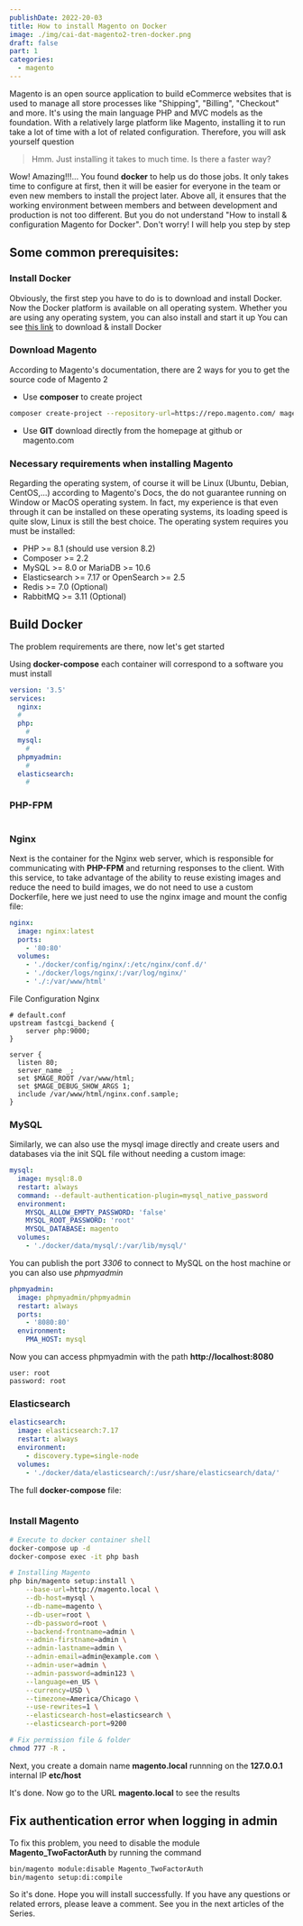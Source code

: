 ```yaml
---
publishDate: 2022-20-03
title: How to install Magento on Docker
image: ./img/cai-dat-magento2-tren-docker.png
draft: false
part: 1
categories:
  - magento
---
```


Magento is an open source application to build eCommerce websites that is used to manage all store processes like "Shipping", "Billing", "Checkout" and more.
It's using the main language PHP and MVC models as the foundation. With a relatively large platform like Magento, installing it to run take a lot of time with a lot of related configuration.
Therefore, you will ask yourself question

> Hmm. Just installing it takes to much time. Is there a faster way?

Wow! Amazing!!!... You found **docker** to help us do those jobs. It only takes time to configure at first, then it will be easier for everyone in the team or even new members to install the project later. Above all, it ensures that the working environment between members and between development and production is not too different.
But you do not understand "How to install & configuration Magento for Docker". Don't worry! I will help you step by step

## Some common prerequisites:

### Install Docker

Obviously, the first step you have to do is to download and install Docker. Now the Docker platform is available on all operating system. Whether you are using any operating system, you can also install and start it up
You can see [this link](https://docs.docker.com/engine/install/) to download & install Docker

### Download Magento

According to Magento's documentation, there are 2 ways for you to get the source code of Magento 2

- Use **composer** to create project

```bash
composer create-project --repository-url=https://repo.magento.com/ magento/project-community-edition <install-directory-name>
```

- Use **GIT** download directly from the homepage at github or magento.com

### Necessary requirements when installing Magento

Regarding the operating system, of course it will be Linux (Ubuntu, Debian, CentOS,...) according to Magento's Docs, the do not guarantee running on Window or MacOS operating system. In fact, my experience is that even through it can be installed on these operating systems, its loading speed is quite slow, Linux is still the best choice. The operating system requires you must be installed:

- PHP >= 8.1 (should use version 8.2)
- Composer >= 2.2
- MySQL >= 8.0 or MariaDB >= 10.6
- Elasticsearch >= 7.17 or OpenSearch >= 2.5
- Redis >= 7.0 (Optional)
- RabbitMQ >= 3.11 (Optional)

## Build Docker

The problem requirements are there, now let's get started

Using **docker-compose** each container will correspond to a software you must install

```yaml
version: '3.5'
services:
  nginx:
  #
  php:
    #
  mysql:
    #
  phpmyadmin:
    #
  elasticsearch:
    #
```

### PHP-FPM

```yaml

```

### Nginx

Next is the container for the Nginx web server, which is responsible for communicating with **PHP-FPM** and returning responses to the client. With this service, to take advantage of the ability to reuse existing images and reduce the need to build images, we do not need to use a custom Dockerfile, here we just need to use the nginx image and mount the config file:

```yaml
nginx:
  image: nginx:latest
  ports:
    - '80:80'
  volumes:
    - './docker/config/nginx/:/etc/nginx/conf.d/'
    - './docker/logs/nginx/:/var/log/nginx/'
    - './:/var/www/html'
```

File Configuration Nginx

```
# default.conf
upstream fastcgi_backend {
    server php:9000;
}

server {
  listen 80;
  server_name _;
  set $MAGE_ROOT /var/www/html;
  set $MAGE_DEBUG_SHOW_ARGS 1;
  include /var/www/html/nginx.conf.sample;
}
```

### MySQL

Similarly, we can also use the mysql image directly and create users and databases via the init SQL file without needing a custom image:

```yaml
mysql:
  image: mysql:8.0
  restart: always
  command: --default-authentication-plugin=mysql_native_password
  environment:
    MYSQL_ALLOW_EMPTY_PASSWORD: 'false'
    MYSQL_ROOT_PASSWORD: 'root'
    MYSQL_DATABASE: magento
  volumes:
    - './docker/data/mysql/:/var/lib/mysql/'
```

You can publish the port _3306_ to connect to MySQL on the host machine or you can also use _phpmyadmin_

```yaml
phpmyadmin:
  image: phpmyadmin/phpmyadmin
  restart: always
  ports:
    - '8080:80'
  environment:
    PMA_HOST: mysql
```

Now you can access phpmyadmin with the path **http://localhost:8080**

```
user: root
password: root
```

### Elasticsearch

```yaml
elasticsearch:
  image: elasticsearch:7.17
  restart: always
  environment:
    - discovery.type=single-node
  volumes:
    - './docker/data/elasticsearch/:/usr/share/elasticsearch/data/'
```

The full **docker-compose** file:

```yaml

```

### Install Magento

```bash
# Execute to docker container shell
docker-compose up -d
docker-compose exec -it php bash
```

```bash
# Installing Magento
php bin/magento setup:install \
    --base-url=http://magento.local \
    --db-host=mysql \
    --db-name=magento \
    --db-user=root \
    --db-password=root \
    --backend-frontname=admin \
    --admin-firstname=admin \
    --admin-lastname=admin \
    --admin-email=admin@example.com \
    --admin-user=admin \
    --admin-password=admin123 \
    --language=en_US \
    --currency=USD \
    --timezone=America/Chicago \
    --use-rewrites=1 \
    --elasticsearch-host=elasticsearch \
    --elasticsearch-port=9200
```

```bash
# Fix permission file & folder
chmod 777 -R .
```

Next, you create a domain name **magento.local** runnning on the **127.0.0.1** internal IP **etc/host**

It's done. Now go to the URL **magento.local** to see the results

## Fix authentication error when logging in admin

To fix this problem, you need to disable the module **Magento_TwoFactorAuth** by running the command

```bash
bin/magento module:disable Magento_TwoFactorAuth
bin/magento setup:di:compile
```

So it's done. Hope you will install successfully. If you have any questions or related errors, please leave a comment. See you in the next articles of the Series.
